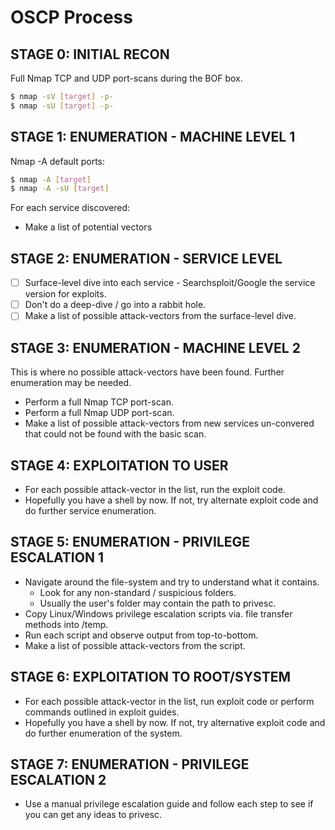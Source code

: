 # OSCP Process

## STAGE 0: INITIAL RECON

Full Nmap TCP and UDP port-scans during the BOF box.
```bash
$ nmap -sV [target] -p-
$ nmap -sU [target] -p-
```

## STAGE 1: ENUMERATION - MACHINE LEVEL 1

Nmap -A default ports:
```bash
$ nmap -A [target]
$ nmap -A -sU [target]
```

For each service discovered:
* Make a list of potential vectors

## STAGE 2: ENUMERATION - SERVICE LEVEL

- [ ] Surface-level dive into each service - Searchsploit/Google the service version for exploits.
- [ ] Don't do a deep-dive / go into a rabbit hole.
- [ ] Make a list of possible attack-vectors from the surface-level dive.

## STAGE 3: ENUMERATION - MACHINE LEVEL 2

This is where no possible attack-vectors have been found. Further enumeration may be needed.

* Perform a full Nmap TCP port-scan.
* Perform a full Nmap UDP port-scan.
* Make a list of possible attack-vectors from new services un-convered that could not be found with the basic scan.

## STAGE 4: EXPLOITATION TO USER

* For each possible attack-vector in the list, run the exploit code.
* Hopefully you have a shell by now. If not, try alternate exploit code and do further service enumeration.

## STAGE 5: ENUMERATION - PRIVILEGE ESCALATION 1

* Navigate around the file-system and try to understand what it contains.
  * Look for any non-standard / suspicious folders.
  * Usually the user's folder may contain the path to privesc.
* Copy Linux/Windows privilege escalation scripts via. file transfer methods into /temp.
* Run each script and observe output from top-to-bottom.
* Make a list of possible attack-vectors from the script.

## STAGE 6: EXPLOITATION TO ROOT/SYSTEM

* For each possible attack-vector in the list, run exploit code or perform commands outlined in exploit guides.
* Hopefully you have a shell by now. If not, try alternative exploit code and do further enumeration of the system.

## STAGE 7: ENUMERATION - PRIVILEGE ESCALATION 2

* Use a manual privilege escalation guide and follow each step to see if you can get any ideas to privesc.
